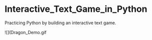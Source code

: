 # Interactive_Text_Game_in_Python
Practicing Python by building an interactive text game.

![](Dragon_Demo.gif
